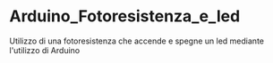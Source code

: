 # Arduino_Fotoresistenza_e_led
Utilizzo di una fotoresistenza che accende e spegne un led mediante l'utilizzo di Arduino 
